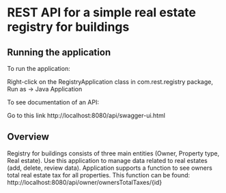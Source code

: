 # REST API for a simple real estate registry for buildings

## Running the application

To run the application:

Right-click on the RegistryApplication class in com.rest.registry package, Run as -> Java Application

To see documentation of an API:

Go to this link http://localhost:8080/api/swagger-ui.html


## Overview

Registry for buildings consists of three main entities (Owner, Property type, Real estate).
Use this application to manage data related to real estates (add, delete, review data).
Application supports a function to see owners total real estate tax for all properties.
This function can be found: http://localhost:8080/api/owner/ownersTotalTaxes/{id}





